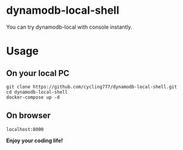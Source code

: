 # dynamodb-local-shell
You can try dynamodb-local with console instantly.

# Usage
## On your local PC
```
git clone https://github.com/cycling777/dynamodb-local-shell.git
cd dynamodb-local-shell
docker-compose up -d
```
## On browser
```
localhost:8000
```

__Enjoy your coding life!__
